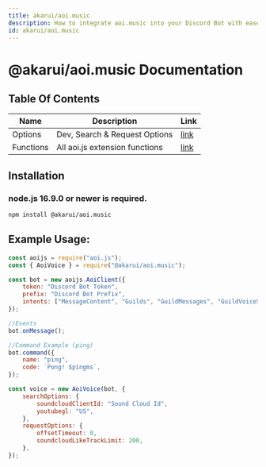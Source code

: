 ```yaml
---
title: akarui/aoi.music
description: How to integrate aoi.music into your Discord Bot with ease.
id: akarui/aoi.music
---
```


# @akarui/aoi.music Documentation

## Table Of Contents

| Name | Description | Link |
| -------- | -------- | -------- |
| Options | Dev, Search & Request Options | [link](/src/guides/@akarui/aoi.music/options.md) | 
| Functions | All aoi.js extension functions | [link](/src/guides/@akarui/aoi.music/funcs.md) | 



## Installation

### node.js 16.9.0 or newer is required.

```bash
npm install @akarui/aoi.music
```

## Example Usage:
```javascript
const aoijs = require("aoi.js");
const { AoiVoice } = require("@akarui/aoi.music");

const bot = new aoijs.AoiClient({
    token: "Discord Bot Token",
    prefix: "Discord Bot Prefix",
    intents: ["MessageContent", "Guilds", "GuildMessages", "GuildVoiceStates"],
});

//Events
bot.onMessage();

//Command Example (ping)
bot.command({
    name: "ping",
    code: `Pong! $pingms`,
});

const voice = new AoiVoice(bot, {
    searchOptions: {
        soundcloudClientId: "Sound Cloud Id",
        youtubegl: "US",
    },
    requestOptions: {
        offsetTimeout: 0,
        soundcloudLikeTrackLimit: 200,
    },
});
```


